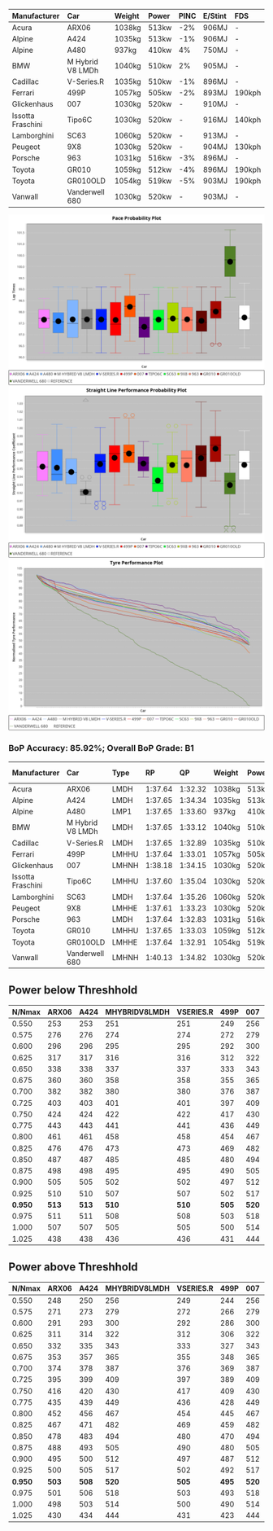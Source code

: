 |Manufacturer|Car|Weight|Power|PINC|E/Stint|FDS|
|:-|:-|:-|:-|:-|:-|:-|
|Acura|ARX06|1038kg|513kw|-2%|906MJ|-|
|Alpine|A424|1035kg|513kw|-1%|906MJ|-|
|Alpine|A480|937kg|410kw|4%|750MJ|-|
|BMW|M Hybrid V8 LMDh|1040kg|510kw|2%|905MJ|-|
|Cadillac|V-Series.R|1035kg|510kw|-1%|896MJ|-|
|Ferrari|499P|1057kg|505kw|-2%|893MJ|190kph|
|Glickenhaus|007|1030kg|520kw|-|910MJ|-|
|Issotta Fraschini|Tipo6C|1030kg|520kw|-|916MJ|140kph|
|Lamborghini|SC63|1060kg|520kw|-|913MJ|-|
|Peugeot|9X8|1030kg|520kw|-|904MJ|130kph|
|Porsche|963|1031kg|516kw|-3%|896MJ|-|
|Toyota|GR010|1059kg|512kw|-4%|896MJ|190kph|
|Toyota|GR010OLD|1054kg|519kw|-5%|903MJ|190kph|
|Vanwall|Vanderwell 680|1030kg|520kw|-|903MJ|-|

![PACECHART](./IMG/AUTO.png)
![STRAIGHTLINEPERFORMANCECHART](./IMG/AUTO_sp.png)
![TYREPERFORMANCECHART](./IMG/AUTO_tw.png)

### BoP Accuracy: 85.92%; Overall BoP Grade: B1
|Manufacturer|Car|Type|RP|QP|Weight|Power¹|Threshhold|PINC|Power²|E/Stint|AVG Vmax|FDS|RDLC|L/Stint|BOP-Grade|ModelAccuracy|ModelPoints|Match%|
|:-|:-|:-|:-|:-|:-|:-|:-|:-|:-|:-|:-|:-|:-|:-|:-|:-|:-|:-|
|Acura|ARX06|LMDH|1:37.64|1:32.32|1038kg|513kw|210.0kph|-2%|503kw|906MJ|314.83kph|-|1.03|29|-C1|100.00%|995|77.18%|
|Alpine|A424|LMDH|1:37.65|1:34.34|1035kg|513kw|210.0kph|-1%|508kw|906MJ|314.96kph|-|1.03|29|~A1|81.15%|521|99.57%|
|Alpine|A480|LMP1|1:37.65|1:33.60|937kg|410kw|210.0kph|4%|426kw|750MJ|311.69kph|-|0.99|27|~A1|67.92%|957|100.00%|
|BMW|M Hybrid V8 LMDh|LMDH|1:37.65|1:33.12|1040kg|510kw|210.0kph|2%|520kw|905MJ|311.47kph|-|1.03|29|-A2|98.60%|1690|90.39%|
|Cadillac|V-Series.R|LMDH|1:37.65|1:32.89|1035kg|510kw|210.0kph|-1%|505kw|896MJ|314.99kph|-|1.03|29|+A2|91.10%|1770|94.57%|
|Ferrari|499P|LMHHU|1:37.64|1:33.01|1057kg|505kw|210.0kph|-2%|495kw|893MJ|315.29kph|190kph|1.03|29|~A1|84.26%|2292|98.37%|
|Glickenhaus|007|LMHNH|1:38.18|1:34.15|1030kg|520kw|0.0kph|-|520kw|910MJ|318.80kph|-|0.96|29|~A1|94.63%|1605|95.24%|
|Issotta Fraschini|Tipo6C|LMHHU|1:37.60|1:35.04|1030kg|520kw|0.0kph|-|520kw|916MJ|316.77kph|140kph|1.08|29|+B1|66.67%|96|86.36%|
|Lamborghini|SC63|LMDH|1:37.64|1:35.26|1060kg|520kw|210.0kph|-|520kw|913MJ|312.15kph|-|1.03|29|+B1|96.77%|419|88.30%|
|Peugeot|9X8|LMHHE|1:37.61|1:33.23|1030kg|520kw|0.0kph|-|520kw|904MJ|315.67kph|130kph|1.04|29|~A1|83.63%|2468|97.14%|
|Porsche|963|LMDH|1:37.64|1:32.83|1031kg|516kw|210.0kph|-3%|501kw|896MJ|315.30kph|-|1.03|29|-A2|93.14%|5746|93.54%|
|Toyota|GR010|LMHHU|1:37.65|1:33.03|1059kg|512kw|210.0kph|-4%|492kw|896MJ|315.14kph|190kph|1.03|29|~A1|87.37%|3154|96.93%|
|Toyota|GR010OLD|LMHHE|1:37.64|1:32.91|1054kg|519kw|210.0kph|-5%|493kw|903MJ|317.46kph|190kph|1.03|29|~A1|89.81%|1393|95.36%|
|Vanwall|Vanderwell 680|LMHNH|1:40.13|1:34.82|1030kg|520kw|0.0kph|-|520kw|903MJ|311.62kph|-|1.02|29|+Ω2|90.28%|604|-10.02%|

## Power below Threshhold
|N/Nmax|ARX06|A424|MHYBRIDV8LMDH|VSERIES.R|499P|007|TIPO6C|SC63|9X8|963|GR010|GR010OLD|VANDERWELL680|​|RPM|A480|
|:-|:-|:-|:-|:-|:-|:-|:-|:-|:-|:-|:-|:-|:-|:-|:-|:-|
|0.550|253|253|251|251|249|256|256|256|256|254|252|256|256|​|--|-|
|0.575|276|276|274|274|272|279|279|279|279|277|275|279|279|​|--|-|
|0.600|296|296|295|295|292|300|300|300|300|298|296|299|300|​|--|-|
|0.625|317|317|316|316|312|322|322|322|322|319|317|321|322|​|--|-|
|0.650|338|338|337|337|333|343|343|343|343|340|338|342|343|​|--|-|
|0.675|360|360|358|358|355|365|365|365|365|362|359|364|365|​|--|-|
|0.700|382|382|380|380|376|387|387|387|387|384|381|386|387|​|--|-|
|0.725|403|403|401|401|397|409|409|409|409|406|403|408|409|​|--|-|
|0.750|424|424|422|422|417|430|430|430|430|427|423|429|430|​|--|-|
|0.775|443|443|441|441|436|449|449|449|449|446|442|448|449|​|5000|244|
|0.800|461|461|458|458|454|467|467|467|467|463|460|466|467|​|5500|288|
|0.825|476|476|473|473|469|482|482|482|482|478|475|481|482|​|6000|321|
|0.850|487|487|485|485|480|494|494|494|494|490|486|493|494|​|6500|363|
|0.875|498|498|495|495|490|505|505|505|505|501|497|504|505|​|7000|406|
|0.900|505|505|502|502|497|512|512|512|512|508|504|511|512|​|7500|416|
|0.925|510|510|507|507|502|517|517|517|517|513|509|516|517|​|8000|412|
|**0.950**|**513**|**513**|**510**|**510**|**505**|**520**|**520**|**520**|**520**|**516**|**512**|**519**|**520**|**​**|**8500**|**415**|
|0.975|511|511|508|508|503|518|518|518|518|514|510|517|518|​|9000|208|
|1.000|507|507|505|505|500|514|514|514|514|510|506|513|514|​|--|-|
|1.025|438|438|436|436|431|444|444|444|444|441|437|443|444|​|--|-|

## Power above Threshhold
|N/Nmax|ARX06|A424|MHYBRIDV8LMDH|VSERIES.R|499P|007|TIPO6C|SC63|9X8|963|GR010|GR010OLD|VANDERWELL680|​|RPM|A480|
|:-|:-|:-|:-|:-|:-|:-|:-|:-|:-|:-|:-|:-|:-|:-|:-|:-|
|0.550|248|250|256|249|244|256|256|256|256|247|242|243|256|​|--|-|
|0.575|271|273|279|272|266|279|279|279|279|270|265|265|279|​|--|-|
|0.600|291|293|300|292|286|300|300|300|300|290|284|285|300|​|--|-|
|0.625|311|314|322|312|306|322|322|322|322|310|304|305|322|​|--|-|
|0.650|332|335|343|333|327|343|343|343|343|331|325|325|343|​|--|-|
|0.675|353|357|365|355|348|365|365|365|365|352|345|346|365|​|--|-|
|0.700|374|378|387|376|369|387|387|387|387|373|366|367|387|​|--|-|
|0.725|395|399|409|397|389|409|409|409|409|394|387|388|409|​|--|-|
|0.750|416|420|430|417|409|430|430|430|430|414|407|407|430|​|--|-|
|0.775|435|439|449|436|428|449|449|449|449|433|425|426|449|​|5000|244|
|0.800|452|456|467|454|445|467|467|467|467|450|442|443|467|​|5500|288|
|0.825|467|471|482|469|459|482|482|482|482|465|456|457|482|​|6000|321|
|0.850|478|483|494|480|470|494|494|494|494|476|467|468|494|​|6500|363|
|0.875|488|493|505|490|480|505|505|505|505|486|477|478|505|​|7000|406|
|0.900|495|500|512|497|487|512|512|512|512|493|484|485|512|​|7500|416|
|0.925|500|505|517|502|492|517|517|517|517|498|489|490|517|​|8000|412|
|**0.950**|**503**|**508**|**520**|**505**|**495**|**520**|**520**|**520**|**520**|**501**|**492**|**493**|**520**|**​**|**8500**|**415**|
|0.975|501|506|518|503|493|518|518|518|518|499|490|491|518|​|9000|208|
|1.000|498|503|514|500|490|514|514|514|514|496|487|488|514|​|--|-|
|1.025|430|434|444|431|423|444|444|444|444|428|420|421|444|​|--|-|
